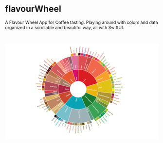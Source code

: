# flavourWheel
 A Flavour Wheel App for Coffee tasting. Playing around with colors and data organized in a scrollable and beautiful way, all with SwiftUI.
 
<br>
<p align="center">
  <img src="flavor-wheel-en.png" width="1000"  title="NiceWeather">&nbsp;&nbsp;&nbsp;&nbsp;&nbsp;

</p>
<br></br>
